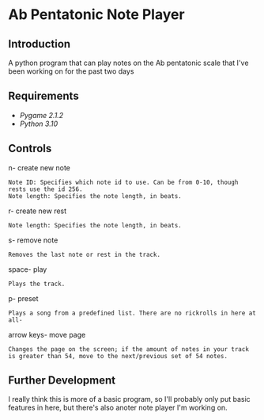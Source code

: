 # Ab Pentatonic Note Player

## Introduction
A python program that can play notes on the Ab pentatonic scale that I've been working on for the past two days

## Requirements
* _Pygame 2.1.2_
* _Python 3.10_

## Controls
n- create new note

    Note ID: Specifies which note id to use. Can be from 0-10, though rests use the id 256.
    Note length: Specifies the note length, in beats.

r- create new rest

    Note length: Specifies the note length, in beats.

s- remove note

    Removes the last note or rest in the track.

space- play

    Plays the track.

p- preset

	Plays a song from a predefined list. There are no rickrolls in here at all-

arrow keys- move page

	Changes the page on the screen; if the amount of notes in your track is greater than 54, move to the next/previous set of 54 notes.

## Further Development
I really think this is more of a basic program, so I'll probably only put basic features in here, but there's also anoter note player I'm working on.
